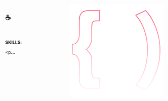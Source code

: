 <img src="logo.svg" width="300px" min-width="300px" max-width="300px" align="right" alt="Logo Bruno">

<h2>☕</h2>

</br>

<p><strong>SKILLS</strong>:</p>

<p<strong>...</strong></p>

<br>
